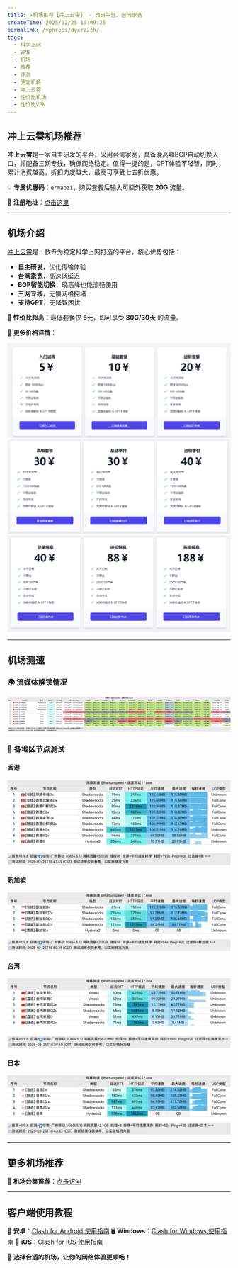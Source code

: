 ```yaml
---
title: ✈️机场推荐【冲上云霄】 - 自研平台、台湾家宽
createTime: 2025/02/25 19:09:25
permalink: /vpnrecs/dycrz2ch/
tags:
  - 科学上网
  - VPN
  - 机场
  - 推荐
  - 评测
  - 便宜机场
  - 冲上云霄
  - 性价比机场
  - 性价比VPN
---
```


## 冲上云霄机场推荐

**冲上云霄**是一家自主研发的平台，采用台湾家宽，具备晚高峰BGP自动切换入口，并配备三网专线，确保网络稳定。值得一提的是，GPT体验不降智，同时，累计消费越高，折扣力度越大，最高可享受七五折优惠。

💡 **专属优惠码**：`ermaozi`，购买套餐后输入可额外获取 **20G** 流量。

🔗 **注册地址**：[点击这里](https://cpdd.one/?r=32083)

---

## 机场介绍

[冲上云霄](https://cpdd.one/?r=32083)是一款专为稳定科学上网打造的平台，核心优势包括：

- **自主研发**，优化传输体验
- **台湾家宽**，高速低延迟
- **BGP智能切换**，晚高峰也能流畅使用
- **三网专线**，无惧网络拥堵
- **支持GPT**，无降智困扰

🎉 **性价比超高**：最低套餐仅 **5元**，即可享受 **80G/30天** 的流量。

📌 **更多价格详情**：

![冲上云霄价格](images/机场推荐冲上云霄/image-1.png)
![冲上云霄价格](images/机场推荐冲上云霄/image-2.png)
![冲上云霄价格](images/机场推荐冲上云霄/image-3.png)

---

## 机场测速

### 🌍 流媒体解锁情况
![冲上云霄流媒体节点测试](images/机场推荐冲上云霄/image-4.png)

### 📍 各地区节点测试
#### 香港
![冲上云霄香港节点测试](images/机场推荐冲上云霄/image-5.png)

#### 新加坡
![冲上云霄新加坡节点测试](images/机场推荐冲上云霄/image-6.png)

#### 台湾
![冲上云霄台湾节点测试](images/机场推荐冲上云霄/image-7.png)

#### 日本
![冲上云霄日本节点测试](images/机场推荐冲上云霄/image-8.png)

---

## 更多机场推荐
📌 **机场合集推荐**：[点击访问](https://www.pyjichang.com)

---

## 客户端使用教程

📱 **安卓**：[Clash for Android 使用指南](https://www.pyjichang.com/doc/eh8f4n86/)
🖥 **Windows**：[Clash for Windows 使用指南](https://www.pyjichang.com/doc/0gematwc/)
🍎 **iOS**：[Clash for iOS 使用指南](https://www.pyjichang.com/doc/z747kgjd/)

🚀 **选择合适的机场，让你的网络体验更顺畅！**

